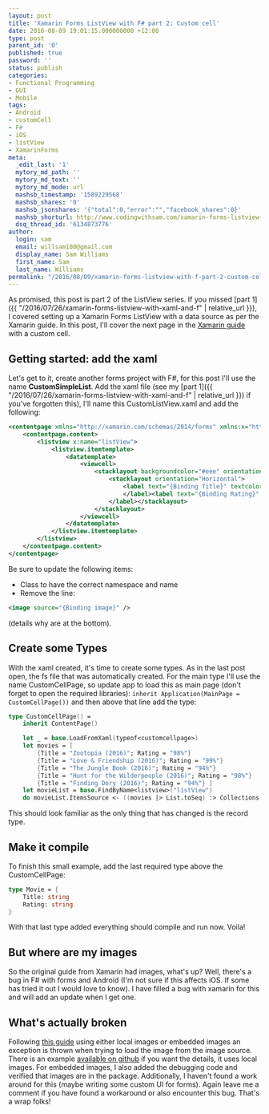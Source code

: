```yaml
---
layout: post
title: 'Xamarin Forms ListView with F# part 2: Custom cell'
date: 2016-08-09 19:01:15.000000000 +12:00
type: post
parent_id: '0'
published: true
password: ''
status: publish
categories:
- Functional Programming
- GUI
- Mobile
tags:
- Android
- customCell
- F#
- iOS
- listView
- XamarinForms
meta:
  _edit_last: '1'
  mytory_md_path: ''
  mytory_md_text: ''
  mytory_md_mode: url
  mashsb_timestamp: '1589229568'
  mashsb_shares: '0'
  mashsb_jsonshares: '{"total":0,"error":"","facebook_shares":0}'
  mashsb_shorturl: http://www.codingwithsam.com/xamarin-forms-listview-with-f-part-2-custom-cell/
  dsq_thread_id: '6134873776'
author:
  login: sam
  email: willsam100@gmail.com
  display_name: Sam Williams
  first_name: Sam
  last_name: Williams
permalink: "/2016/08/09/xamarin-forms-listview-with-f-part-2-custom-cell/"
---
```


As promised, this post is part 2 of the ListView series. If you missed [part 1]({{ "/2016/07/26/xamarin-forms-listview-with-xaml-and-f" | relative_url }}), I covered setting up a Xamarin Forms ListView with a data source as per the Xamarin guide. In this post, I'll cover the next page in the <a href="https://developer.xamarin.com/guides/xamarin-forms/user-interface/listview/customizing-cell-appearance/">Xamarin guide </a>with a custom cell.


## Getting started: add the xaml

Let's get to it, create another forms project with F#, for this post I'll use the name <strong>CustomSimpleList</strong>. Add the xaml file (see my [part 1]({{ "/2016/07/26/xamarin-forms-listview-with-xaml-and-f" | relative_url }}) if you've forgotten this), I'll name this CustomListView.xaml and add the following:

```xml
<contentpage xmlns="http://xamarin.com/schemas/2014/forms" xmlns:x="http://schemas.microsoft.com/winfx/2009/xaml" x:class="CustomSimpleList.CustomCellPage">
    <contentpage.content>
        <listview x:name="listView">
            <listview.itemtemplate>
                <datatemplate>
                    <viewcell>
                        <stacklayout backgroundcolor="#eee" orientation="Vertical">
                            <stacklayout orientation="Horizontal">
                                <label text="{Binding Title}" textcolor="#f35e20">
                                </label><label text="{Binding Rating}" horizontaloptions="EndAndExpand" textcolor="#503026">
                            </label></stacklayout>
                        </stacklayout>
                    </viewcell>
                </datatemplate>
            </listview.itemtemplate>
        </listview>
    </contentpage.content>
</contentpage>
```

Be sure to update the following items:

- Class to have the correct namespace and name
- Remove the line: 

```xml
<image source="{Binding image}" />
```

(details why are at the bottom).

## Create some Types

With the xaml created, it's time to create some types. As in the last post open, the fs file that was automatically created. For the main type I'll use the name CustomCellPage, so update app to load this as main page (don't forget to open the required libraries):
```inherit Application(MainPage = CustomCellPage())```
and then above that line add the type:

```fsharp
type CustomCellPage() =
    inherit ContentPage() 

    let _ = base.LoadFromXaml(typeof<customcellpage>)
    let movies = [
        {Title = "Zootopia (2016)"; Rating = "98%"} 
        {Title = "Love & Friendship (2016)"; Rating = "99%"}
        {Title = "The Jungle Book (2016)"; Rating = "94%"}
        {Title = "Hunt for the Wilderpeople (2016)"; Rating = "98%"}
        {Title = "Finding Dory (2016)"; Rating = "94%"} ]
    let movieList = base.FindByName<listview>("listView")
    do movieList.ItemsSource <- ((movies |> List.toSeq) :> Collections.IEnumerable)
```

This should look familiar as the only thing that has changed is the record type.

## Make it compile

To finish this small example, add the last required type above the CustomCellPage:
```fsharp
type Movie = {
    Title: string
    Rating: string
}
```
With that last type added everything should compile and run now. Voila!

## But where are my images    
So the original guide from Xamarin had images, what's up? Well, there's a bug in F# with forms and Android (I'm not sure if this affects iOS. If some has tried it out I would love to know). I have filled a bug with xamarin for this and will add an update when I get one. 

## What's actually broken
Following <a href="https://developer.xamarin.com/guides/xamarin-forms/working-with/images/">this guide</a> using either local images or embedded images an exception is thrown when trying to load the image from the image source. There is an example <a href="https://github.com/willsam100/ImageSingle">available on github</a> if you want the details, it uses local images. For embedded images, I also added the debugging code and verified that images are in the package. Additionally, I haven't found a work around for this (maybe writing some custom UI for forms). Again leave me a comment if you have found a workaround or also encounter this bug.
That's a wrap folks!
